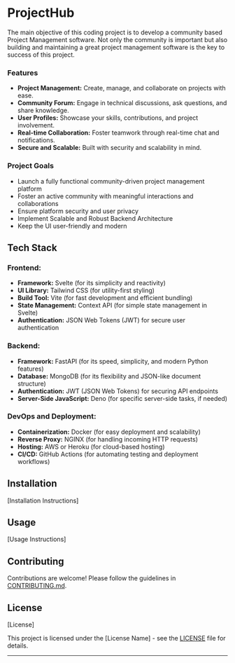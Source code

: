 # ProjectHub

The main objective of this coding project is to develop a community based Project Management software. Not only the community is important but also building and maintaining a great project management software is the key to success of this project.

### Features

- **Project Management:** Create, manage, and collaborate on projects with ease.
- **Community Forum:** Engage in technical discussions, ask questions, and share knowledge.
- **User Profiles:** Showcase your skills, contributions, and project involvement.
- **Real-time Collaboration:** Foster teamwork through real-time chat and notifications.
- **Secure and Scalable:** Built with security and scalability in mind.

### **Project Goals**

- Launch a fully functional community-driven project management platform
- Foster an active community with meaningful interactions and collaborations
- Ensure platform security and user privacy
- Implement Scalable and Robust Backend Architecture
- Keep the UI user-friendly and modern

## Tech Stack

### Frontend:

- **Framework:** Svelte (for its simplicity and reactivity)
- **UI Library:** Tailwind CSS (for utility-first styling)
- **Build Tool:** Vite (for fast development and efficient bundling)
- **State Management:** Context API (for simple state management in Svelte)
- **Authentication:** JSON Web Tokens (JWT) for secure user authentication

### Backend:

- **Framework:** FastAPI (for its speed, simplicity, and modern Python features)
- **Database:** MongoDB (for its flexibility and JSON-like document structure)
- **Authentication:** JWT (JSON Web Tokens) for securing API endpoints
- **Server-Side JavaScript:** Deno (for specific server-side tasks, if needed)

### DevOps and Deployment:

- **Containerization:** Docker (for easy deployment and scalability)
- **Reverse Proxy:** NGINX (for handling incoming HTTP requests)
- **Hosting:** AWS or Heroku (for cloud-based hosting)
- **CI/CD:** GitHub Actions (for automating testing and deployment workflows)

## Installation

[Installation Instructions]

## Usage

[Usage Instructions]

## Contributing

Contributions are welcome! Please follow the guidelines in [CONTRIBUTING.md](CONTRIBUTING.md).

## License

[License]

This project is licensed under the [License Name] - see the [LICENSE](LICENSE) file for details.

---
